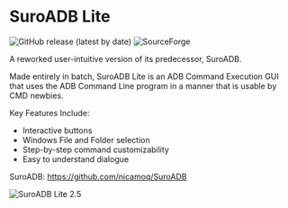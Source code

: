 ﻿# SuroADB Lite

![GitHub release (latest by date)](https://img.shields.io/github/v/release/nicamoq/suroadb-lite?label=Latest&style=flat-square) ![SourceForge](https://img.shields.io/sourceforge/dm/suroadb-lite?color=ff6600&label=Downloads&style=flat-square)

A reworked user-intuitive version of its predecessor, SuroADB.

Made entirely in batch, SuroADB Lite is an ADB Command Execution GUI that uses the ADB Command Line program in a manner that is usable by CMD newbies.

Key Features Include:
- Interactive buttons
- Windows File and Folder selection
- Step-by-step command customizability
- Easy to understand dialogue

SuroADB: https://github.com/nicamoq/SuroADB

![SuroADB Lite 2.5](https://github.com/nicamoq/SuroADB-Lite/blob/gh-pages/assets/images/suroadb-lite.gif)











